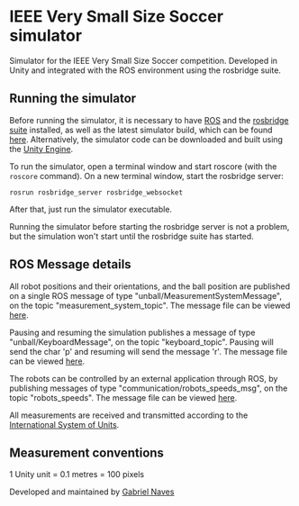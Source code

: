 # IEEE Very Small Size Soccer simulator

Simulator for the IEEE Very Small Size Soccer competition. Developed in Unity and integrated with the ROS environment using the rosbridge suite.

## Running the simulator

Before running the simulator, it is necessary to have [ROS](http://wiki.ros.org/ROS/Installation) and the [rosbridge suite](http://wiki.ros.org/rosbridge_suite) installed, as well as the latest simulator build, which can be found [here](https://drive.google.com/drive/folders/0BwlvQGynHcxZZlJTcWZUazNqT00?usp=sharing). Alternatively, the simulator code can be downloaded and built using the [Unity Engine](https://store.unity.com/). 

To run the simulator, open a terminal window and start roscore (with the `roscore` command). On a new terminal window, start the rosbridge server:

    rosrun rosbridge_server rosbridge_websocket

After that, just run the simulator executable.

Running the simulator before starting the rosbridge server is not a problem, but the simulation won't start until the rosbridge suite has started.

## ROS Message details

All robot positions and their orientations, and the ball position are published on a single ROS message of type "unball/MeasurementSystemMessage", on the topic "measurement_system_topic". The message file can be viewed [here](https://github.com/unball/ieee-very-small/blob/master/software/msg/MeasurementSystemMessage.msg).

Pausing and resuming the simulation publishes a message of type "unball/KeyboardMessage", on the topic "keyboard_topic". Pausing will send the char 'p' and resuming will send the message 'r'. The message file can be viewed [here](https://github.com/unball/ieee-very-small/blob/master/software/msg/KeyboardMessage.msg).

The robots can be controlled by an external application through ROS, by publishing messages of type "communication/robots_speeds_msg", on the topic "robots_speeds". The message file can be viewed [here](https://github.com/unball/communication/blob/master/msg/robots_speeds_msg.msg).

All measurements are received and transmitted according to the [International System of Units](https://en.wikipedia.org/wiki/International_System_of_Units).

## Measurement conventions

1 Unity unit = 0.1 metres = 100 pixels

Developed and maintained by [Gabriel Naves](https://github.com/gabrielnaves)
